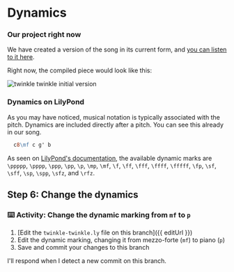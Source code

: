 # Dynamics

### Our project right now

We have created a version of the song in its current form, and [you can listen to it here](https://gitmusical.github.io/notating-twinkle/6-accidental).

Right now, the compiled piece would look like this:

![twinkle twinkle initial version](https://gitmusical.github.io/notating-twinkle/6-accidental.png)

### Dynamics on LilyPond

As you may have noticed, musical notation is typically associated with the pitch. Dynamics are included directly after a pitch. You can see this already in our song.

```ly
  c8\mf c g' b
```

As seen on [LilyPond's documentation](http://lilypond.org/doc/v2.18/Documentation/notation/expressive-marks-attached-to-notes), the available dynamic marks are `\ppppp`, `\pppp`, `\ppp`, `\pp`, `\p`, `\mp`, `\mf`, `\f`, `\ff`, `\fff`, `\ffff`, `\fffff`, `\fp`, `\sf`, `\sff`, `\sp`, `\spp`, `\sfz`, and `\rfz`.

## Step 6: Change the dynamics

### :keyboard: Activity: Change the dynamic marking from `mf` to `p`

1. [Edit the `twinkle-twinkle.ly` file on this branch]({{ editUrl }})
2. Edit the dynamic marking, changing it from mezzo-forte (`mf`) to piano (`p`)
3. Save and commit your changes to this branch

I'll respond when I detect a new commit on this branch.